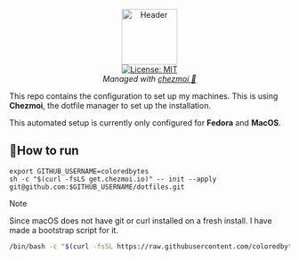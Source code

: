 <p align="center">
  <img src=".resources/images/dotfiles.png" alt="Header" width="100" height="100"><br>
  <a href="LICENSE">
    <img src="https://img.shields.io/badge/License-MIT-yellow.svg" alt="License: MIT"></a><br> 
    <i> Managed with <a href="https://chezmoi.io">chezmoi 🤖 </a></i>
 
</p>


This repo contains the configuration to set up my machines. This is using **Chezmoi**, the dotfile manager to set up the installation.

This automated setup is currently only configured for **Fedora** and **MacOS**.

## 🏃How to run

```shell
export GITHUB_USERNAME=coloredbytes
sh -c "$(curl -fsLS get.chezmoi.io)" -- init --apply git@github.com:$GITHUB_USERNAME/dotfiles.git
```

> [!NOTE]
> Since macOS does not have git or curl installed on a fresh install. I have made a bootstrap script for it.
> ```zsh
> /bin/bash -c "$(curl -fsSL https://raw.githubusercontent.com/coloredbytes/dotfiles/main/dot_bootstrap/mac_bootstrap.sh)"
> ```


